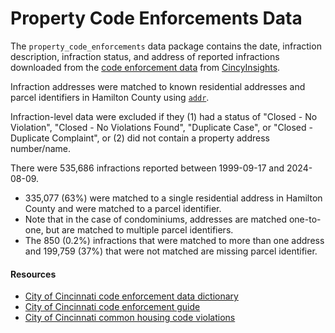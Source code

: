# Property Code Enforcements Data

The `property_code_enforcements` data package contains the date, infraction description, infraction status, and address of reported infractions downloaded from the [code enforcement data](https://data.cincinnati-oh.gov/api/views/cncm-znd6/rows.csv?accessType=DOWNLOAD) from [CincyInsights](https://data.cincinnati-oh.gov/thriving-neighborhoods/Code-Enforcement/cncm-znd6). 

Infraction addresses were matched to known residential addresses and parcel identifiers in Hamilton County using [`addr`](https://github.com/cole-brokamp/addr). 

Infraction-level data were excluded if they (1) had a status of "Closed - No Violation", "Closed - No Violations Found", "Duplicate Case", or "Closed - Duplicate Complaint", or (2) did not contain a property address number/name.

There were 535,686 infractions reported between 1999-09-17 and 2024-08-09. 
- 335,077 (63%) were matched to a single residential address in Hamilton County and were matched to a parcel identifier.
- Note that in the case of condominiums, addresses are matched one-to-one, but are matched to multiple parcel identifiers. 
- The 850 (0.2%) infractions that were matched to more than one address and 199,759 (37%) that were not matched are missing parcel identifier.

#### Resources

- [City of Cincinnati code enforcement data dictionary](https://data.cincinnati-oh.gov/api/views/cncm-znd6/files/35440eee-1428-4bd9-9d98-a5935951dddf?download=true&filename=Code%20Enforcement%20-%203b.Data%20Dictionary.pdf) 
- [City of Cincinnati code enforcement guide](https://www.cincinnati-oh.gov/buildings/building-permit-forms-applications/application-forms/all-forms-handouts-checklists-alphabetical-list/code-enforcement-guide/) 
- [City of Cincinnati common housing code violations](https://www.cincinnati-oh.gov/buildings/building-permit-forms-applications/application-forms/all-forms-handouts-checklists-alphabetical-list/common-housing-code-violations/)